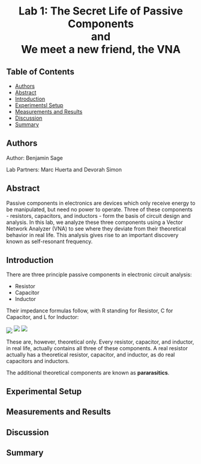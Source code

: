 <h1 align="center">
	Lab 1: The Secret Life of Passive Components
	<br/>
	and
	<br/>
	We meet a new friend, the VNA
</h1>

## Table of Contents
- [Authors](#authors)
- [Abstract](#abstract)
- [Introduction](#introduction)
- [Experimentsl Setup](#experimental-setup)
- [Measurements and Results](#measurements-and-results)
- [Discussion](#discussion)
- [Summary](#summary)

## Authors

Author: Benjamin Sage

Lab Partners: Marc Huerta and Devorah Simon

## Abstract

Passive components in electronics are devices which only receive energy to be manipulated, but need no power to operate. Three of these components - resistors, capacitors, and inductors - form the basis of circuit design and analysis. In this lab, we analyze these three components using a Vector Network Analyzer (VNA) to see where they deviate from their theoretical behavior in real life. This analysis gives rise to an important discovery known as self-resonant frequency.

## Introduction

There are three principle passive components in electronic circuit analysis:
- Resistor
- Capacitor
- Inductor

Their impedance formulas follow, with R standing for Resistor, C for Capacitor, and L for Inductor:

<img src="https://render.githubusercontent.com/render/math?math=Z_R = R" align="center">
<img src="https://render.githubusercontent.com/render/math?math=Z_C = \frac{-j}{\omega C}">
<img src="https://render.githubusercontent.com/render/math?math=Z_L = j \omega L">

These are, however, theoretical only. Every resistor, capacitor, and inductor, in real life, actually contains all three of these components. A real resistor actually has a theoretical resistor, capacitor, and inductor, as do real capacitors and inductors.

The additional theoretical components are known as **pararasitics**.

## Experimental Setup

## Measurements and Results

## Discussion

## Summary
